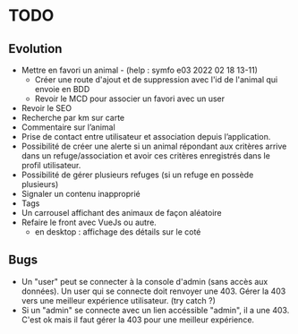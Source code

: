 # TODO #

## Evolution ##

- Mettre en favori un animal - (help : symfo e03 2022 02 18 13-11)
  - Créer une route d'ajout et de suppression avec l'id de l'animal qui envoie en BDD
  - Revoir le MCD pour associer un favori avec un user
- Revoir le SEO
- Recherche par km sur carte
- Commentaire sur l’animal
- Prise de contact entre utilisateur et association depuis l’application.
- Possibilité de créer une alerte si un animal répondant aux critères arrive dans un refuge/association et avoir ces critères enregistrés dans le profil utilisateur.
- Possibilité de gérer plusieurs refuges (si un refuge en possède plusieurs)
- Signaler un contenu inapproprié
- Tags
- Un carrousel affichant des animaux de façon aléatoire
- Refaire le front avec VueJs ou autre.
  - en desktop : affichage des détails sur le coté

## Bugs ##

- Un "user" peut se connecter à la console d'admin (sans accès aux données). Un user qui se connecte doit renvoyer une 403. Gérer la 403 vers une meilleur expérience utilisateur. (try catch ?)
- Si un "admin" se connecte avec un lien accéssible "admin", il a une 403. C'est ok mais il faut gérer la 403 pour une meilleur expérience.
